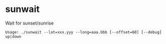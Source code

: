 # sunwait

Wait for sunset/sunrise

    Usage: ./sunwait --lat=xxx.yyy --long=aaa.bbb [--offset=60] [--debug] up|down
